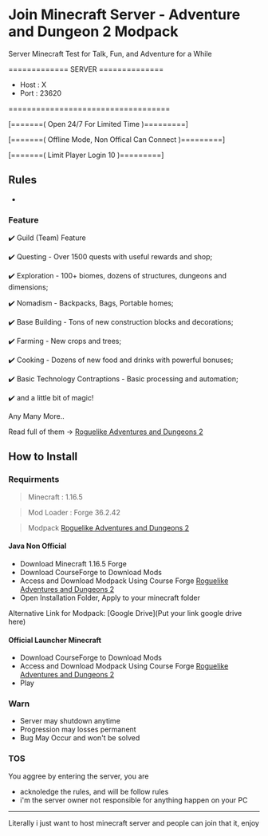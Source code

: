 # Join Minecraft Server - Adventure and Dungeon 2 Modpack

Server Minecraft Test for Talk, Fun, and Adventure for a While

============= SERVER ==============
- Host : X
- Port : 23620

===================================

[=======( Open 24/7 For Limited Time )=========]

[=======( Offline Mode, Non Offical Can Connect )=========]

[=======( Limit Player Login 10 )=========]



## Rules

-

### Feature
✔️ Guild (Team) Feature

✔️ Questing - Over 1500 quests with useful rewards and shop;

✔️ Exploration - 100+ biomes, dozens of structures, dungeons and dimensions;

✔️ Nomadism - Backpacks, Bags, Portable homes;

✔️ Base Building - Tons of new construction blocks and decorations;

✔️ Farming - New crops and trees;

✔️ Cooking - Dozens of new food and drinks with powerful bonuses;

✔️ Basic Technology Contraptions - Basic processing and automation;

✔️ and a little bit of magic!

Any Many More.. 

Read full of them -> [Roguelike Adventures and Dungeons 2](https://www.curseforge.com/minecraft/modpacks/roguelike-adventures-and-dungeons-2)

## How to Install

### Requirments

> Minecraft : 1.16.5

> Mod Loader : Forge 36.2.42

> Modpack [Roguelike Adventures and Dungeons 2](https://www.curseforge.com/minecraft/modpacks/roguelike-adventures-and-dungeons-2)

#### Java Non Official
- Download Minecraft 1.16.5 Forge
- Download CourseForge to Download Mods
- Access and Download Modpack Using Course Forge [Roguelike Adventures and Dungeons 2](https://www.curseforge.com/minecraft/modpacks/roguelike-adventures-and-dungeons-2)
- Open Installation Folder, Apply to your minecraft folder

Alternative Link for Modpack: [Google Drive](Put your link google drive here)

#### Official Launcher Minecraft
- Download CourseForge to Download Mods
- Access and Download Modpack Using Course Forge [Roguelike Adventures and Dungeons 2](https://www.curseforge.com/minecraft/modpacks/roguelike-adventures-and-dungeons-2)
- Play

### Warn
- Server may shutdown anytime
- Progression may losses permanent
- Bug May Occur and won't be solved

### TOS
You aggree by entering the server, you are
- acknoledge the rules, and will be follow rules
- i'm the server owner not responsible for anything happen on your PC

---
Literally i just want to host minecraft server and people can join that it, enjoy